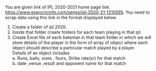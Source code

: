 You are given link of IPL 2020-2021 home page link.
https://www.espncricinfo.com/series/ipl-2020-21-1210595.
You need to scrap data using this link in the format displayed below.

1. Create a folder of ipl 2020.
2. Inside that folder create folders for each team playing in that ipl.
3. Create Excel file of each batsman in that team folder 
in which we will store details of the player in the form of array of object where each object should describe a particular match played by a player. <br />
Details of an object includes <br />
	a. Runs, balls, sixes , fours, Strike rate(sr) for that match <br />
	b. date ,venue ,result and opponent name for that match 